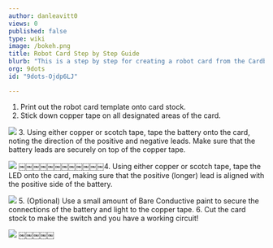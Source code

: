 ```yaml
---
author: danleavitt0
views: 0
published: false
type: wiki
image: /bokeh.png
title: Robot Card Step by Step Guide
blurb: "This is a step by step for creating a robot card from the Cardboard Robots: Robot Cards lesson"
org: 9dots
id: "9dots-Ojdp6LJ"

---
```


1. Print out the robot card template onto card stock.
2. Stick down copper tape on all designated areas of the card.

![](http://uploads.9dots.io/Ojdq83H_md.jpg) 
3. Using either copper or scotch tape, tape the battery onto the card, noting the direction of the positive and negative leads. Make sure that the battery leads are securely on top of the copper tape.

![](http://uploads.9dots.io/OjdqBj2_md.jpg) 
￼￼￼￼￼￼￼￼￼￼￼￼4. Using either copper or scotch tape, tape the LED onto the card, making sure that the positive (longer) lead is aligned with the positive side of the battery.

![](http://uploads.9dots.io/OjdqF9x_md.jpg) 
5. (Optional) Use a small amount of Bare Conductive paint to secure the connections of the battery and light to the copper tape.
6. Cut the card stock to make the switch and you have a working circuit!

![](http://uploads.9dots.io/OjdqHUH_md.jpg) 
￼￼￼￼￼
